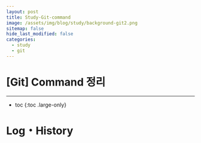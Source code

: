 ```yaml
---
layout: post
title: Study-Git-command
image: /assets/img/blog/study/background-git2.png
sitemap: false
hide_last_modified: false
categories:
  - study
  - git
---
```


# [Git] Command 정리

---
* toc
{:toc .large-only}

# Log・History
